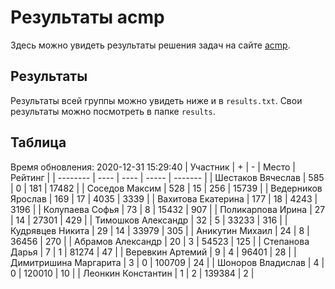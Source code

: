 # Результаты acmp
Здесь можно увидеть результаты решения задач на сайте [acmp](https://acmp.ru). 

## Результаты
Результаты всей группы можно увидеть ниже и в `results.txt`.
Свои результаты можно посмотреть в папке `results`.

## Таблица
Время обновления: 2020-12-31 15:29:40
| Участник | +    | -    | Место | Рейтинг |
| -------- | ---- | ---- | ----- | ------- |
| Шестаков Вячеслав | 585 | 0 | 181 | 17482 |
| Соседов Максим | 528 | 15 | 256 | 15739 |
| Ведерников Ярослав | 169 | 17 | 4035 | 3339 |
| Вахитова Екатерина | 177 | 18 | 4243 | 3196 |
| Колупаева Софья | 73 | 8 | 15432 | 907 |
| Поликарпова Ирина | 27 | 14 | 27301 | 429 |
| Тимошков Александр | 32 | 5 | 33233 | 316 |
| Кудрявцев Никита | 29 | 14 | 33979 | 305 |
| Аникутин Михаил | 24 | 8 | 36456 | 270 |
| Абрамов Александр | 20 | 3 | 54523 | 125 |
| Степанова Дарья | 7 | 1 | 81274 | 47 |
| Веревкин Артемий | 9 | 4 | 96401 | 28 |
| Димитришина Маргарита | 3 | 0 | 100709 | 24 |
| Шоноров Владислав | 4 | 0 | 120010 | 10 |
| Леонкин Константин | 1 | 2 | 139384 | 2 |
